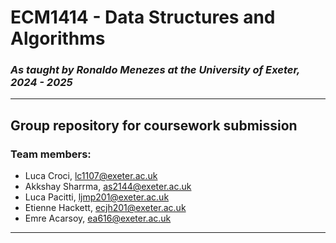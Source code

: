 # ECM1414 - Data Structures and Algorithms
### *As taught by Ronaldo Menezes at the University of Exeter, 2024 - 2025*
---
## Group repository for coursework submission

### Team members:
- Luca Croci, lc1107@exeter.ac.uk
- Akkshay Sharrma, as2144@exeter.ac.uk
- Luca Pacitti, ljmp201@exeter.ac.uk
- Etienne Hackett, ecjh201@exeter.ac.uk
- Emre Acarsoy, ea616@exeter.ac.uk

---
